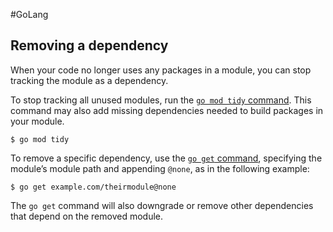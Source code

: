 #GoLang 
## Removing a dependency

When your code no longer uses any packages in a module, you can stop tracking the module as a dependency.

To stop tracking all unused modules, run the [`go mod tidy` command](https://go.dev/ref/mod#go-mod-tidy). This command may also add missing dependencies needed to build packages in your module.

```
$ go mod tidy
```

To remove a specific dependency, use the [`go get` command](https://go.dev/ref/mod#go-get), specifying the module’s module path and appending `@none`, as in the following example:

```
$ go get example.com/theirmodule@none
```

The `go get` command will also downgrade or remove other dependencies that depend on the removed module.

